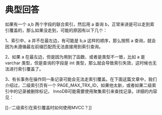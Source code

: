 # 典型回答


如果有一个 a,b 两个字段的联合索引，然后用 a 查询 b，正常来讲是可以走到索引覆盖的，那么如果没走到，可能的原因有以下几个：



1、索引中，a 并不在最左边，有可能是 b,a 这样的顺序，那么按照 a 查询，就会因为未遵循最左前缀匹配而无法直接用到索引查询。



2、如果 a 在最左边，但是因为用到了函数、或者是类型不一致，比如 a 是 varchar 类型，但是查询的字段是 int 类型，那么就会导致索引失效，这时候也无法进行索引覆盖了。



3、有长事务在操作同一条记录可能会无法走索引覆盖。在下面这篇文章中，我们介绍过，二级索引页有一个 PAGE_MAX_TRX_ID，如果他太新，或者如果二级索引中的记录被删除标记， InnoDB可能需要使用聚集索引来查找记录。详细的内容见：



[[✅二级索引在索引覆盖时如何使用MVCC？]]

